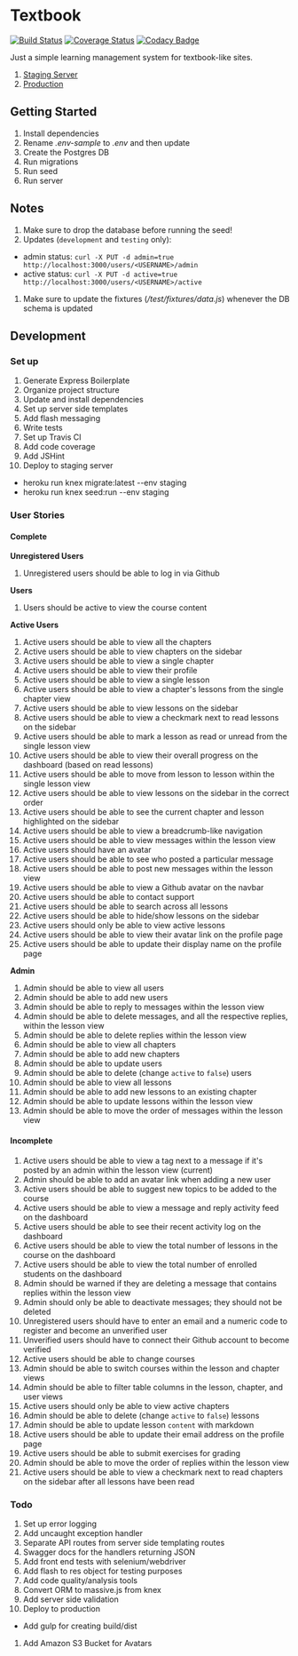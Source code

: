 # Textbook

[![Build Status](https://travis-ci.org/mjhea0/textbook.svg?branch=master)](https://travis-ci.org/mjhea0/textbook)
[![Coverage Status](https://coveralls.io/repos/github/mjhea0/textbook/badge.svg?branch=master)](https://coveralls.io/github/mjhea0/textbook?branch=master)
[![Codacy Badge](https://api.codacy.com/project/badge/Grade/752d6403c16544b4aef8dca5ed6c2bb5)](https://www.codacy.com/app/hermanmu/textbook?utm_source=github.com&amp;utm_medium=referral&amp;utm_content=mjhea0/textbook&amp;utm_campaign=Badge_Grade)

Just a simple learning management system for textbook-like sites.

1. [Staging Server](http://textbook-lms.herokuapp.com/)
1. [Production](http://fullweb.co/)

## Getting Started

1. Install dependencies
1. Rename *.env-sample* to *.env* and then update
1. Create the Postgres DB
1. Run migrations
1. Run seed
1. Run server

## Notes

1. Make sure to drop the database before running the seed!
1. Updates (`development` and `testing` only):
  - admin status: `curl -X PUT -d admin=true http://localhost:3000/users/<USERNAME>/admin`
  - active status: `curl -X PUT -d active=true http://localhost:3000/users/<USERNAME>/active`
1. Make sure to update the fixtures (*/test/fixtures/data.js*) whenever the DB schema is updated

## Development

### Set up

1. Generate Express Boilerplate
1. Organize project structure
1. Update and install dependencies
1. Set up server side templates
1. Add flash messaging
1. Write tests
1. Set up Travis CI
1. Add code coverage
1. Add JSHint
1. Deploy to staging server
  - heroku run knex migrate:latest --env staging
  - heroku run knex seed:run --env staging

### User Stories

#### Complete

**Unregistered Users**

1. Unregistered users should be able to log in via Github

**Users**

1. Users should be active to view the course content

**Active Users**

1. Active users should be able to view all the chapters
1. Active users should be able to view chapters on the sidebar
1. Active users should be able to view a single chapter
1. Active users should be able to view their profile
1. Active users should be able to view a single lesson
1. Active users should be able to view a chapter's lessons from the single chapter view
1. Active users should be able to view lessons on the sidebar
1. Active users should be able to view a checkmark next to read lessons on the sidebar
1. Active users should be able to mark a lesson as read or unread from the single lesson view
1. Active users should be able to view their overall progress on the dashboard (based on read lessons)
1. Active users should be able to move from lesson to lesson within the single lesson view
1. Active users should be able to view lessons on the sidebar in the correct order
1. Active users should be able to see the current chapter and lesson highlighted on the sidebar
1. Active users should be able to view a breadcrumb-like navigation
1. Active users should be able to view messages within the lesson view
1. Active users should have an avatar
1. Active users should be able to see who posted a particular message
1. Active users should be able to post new messages within the lesson view
1. Active users should be able to view a Github avatar on the navbar
1. Active users should be able to contact support
1. Active users should be able to search across all lessons
1. Active users should be able to hide/show lessons on the sidebar
1. Active users should only be able to view active lessons
1. Active users should be able to view their avatar link on the profile page
1. Active users should be able to update their display name on the profile page

**Admin**

1. Admin should be able to view all users
1. Admin should be able to add new users
1. Admin should be able to reply to messages within the lesson view
1. Admin should be able to delete messages, and all the respective replies, within the lesson view
1. Admin should be able to delete replies within the lesson view
1. Admin should be able to view all chapters
1. Admin should be able to add new chapters
1. Admin should be able to update users
1. Admin should be able to delete (change `active` to `false`) users
1. Admin should be able to view all lessons
1. Admin should be able to add new lessons to an existing chapter
1. Admin should be able to update lessons within the lesson view
1. Admin should be able to move the order of messages within the lesson view

#### Incomplete

1. Active users should be able to view a tag next to a message if it's posted by an admin within the lesson view (current)
1. Admin should be able to add an avatar link when adding a new user
1. Active users should be able to suggest new topics to be added to the course
1. Active users should be able to view a message and reply activity feed on the dashboard
1. Active users should be able to see their recent activity log on the dashboard
1. Active users should be able to view the total number of lessons in the course on the dashboard
1. Active users should be able to view the total number of enrolled students on the dashboard
1. Admin should be warned if they are deleting a message that contains replies within the lesson view
1. Admin should only be able to deactivate messages; they should not be deleted
1. Unregistered users should have to enter an email and a numeric code to register and become an unverified user
1. Unverified users should have to connect their Github account to become verified
1. Active users should be able to change courses
1. Admin should be able to switch courses within the lesson and chapter views
1. Admin should be able to filter table columns in the lesson, chapter, and user views
1. Active users should only be able to view active chapters
1. Admin should be able to delete (change `active` to `false`) lessons
1. Admin should be able to update lesson `content` with markdown
1. Active users should be able to update their email address on the profile page
1. Active users should be able to submit exercises for grading
1. Admin should be able to move the order of replies within the lesson view
1. Active users should be able to view a checkmark next to read chapters on the sidebar after all lessons have been read

### Todo

1. Set up error logging
1. Add uncaught exception handler
1. Separate API routes from server side templating routes
1. Swagger docs for the handlers returning JSON
1. Add front end tests with selenium/webdriver
1. Add flash to res object for testing purposes
1. Add code quality/analysis tools
1. Convert ORM to massive.js from knex
1. Add server side validation
1. Deploy to production
  - Add gulp for creating build/dist
1. Add Amazon S3 Bucket for Avatars
